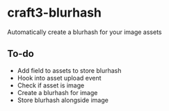 # craft3-blurhash
Automatically create a blurhash for your image assets

## To-do
- Add field to assets to store blurhash
- Hook into asset upload event
- Check if asset is image
- Create a blurhash for image
- Store blurhash alongside image
